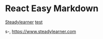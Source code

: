 # React Easy Markdown

[Steadylearner]: s-
[Blog]: s-/blog
[prop-passer]: n-/prop-passer
[Steadylearner](s-)
[test](s-/blog)

s-, https://www.steadylearner.com
